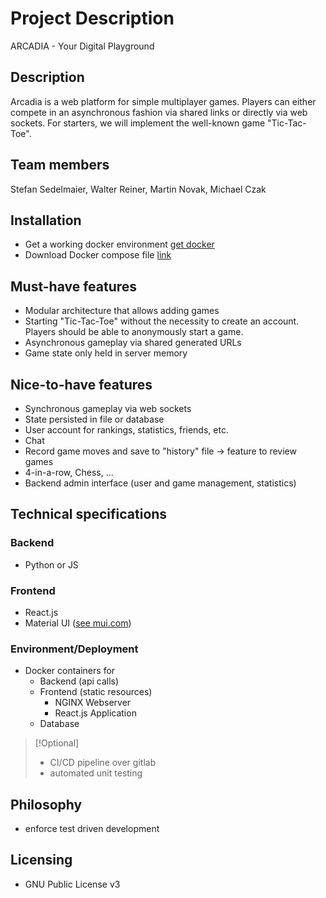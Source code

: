 # Project Description

ARCADIA - Your Digital Playground

## Description

Arcadia is a web platform for simple multiplayer games. Players can either compete in an asynchronous fashion via shared links or directly via web sockets. For starters, we will implement the well-known game "Tic-Tac-Toe".

## Team members

Stefan Sedelmaier, Walter Reiner, Martin Novak, Michael Czak

## Installation

- Get a working docker environment [get docker](http://docs.docker.com)
- Download Docker compose file [link](http://TODO:docker_compose_file)

## Must-have features

- Modular architecture that allows adding games
- Starting "Tic-Tac-Toe" without the necessity to create an account. Players should be able to anonymously start a game.
- Asynchronous gameplay via shared generated URLs
- Game state only held in server memory

## Nice-to-have features

- Synchronous gameplay via web sockets
- State persisted in file or database
- User account for rankings, statistics, friends, etc.
- Chat
- Record game moves and save to "history" file -> feature to review games
- 4-in-a-row, Chess, ...
- Backend admin interface (user and game management, statistics)

## Technical specifications

### Backend

- Python or JS

### Frontend

- React.js
- Material UI ([see mui.com](https://www.mui.com))

### Environment/Deployment

- Docker containers for
    - Backend (api calls)
    - Frontend (static resources)
        - NGINX Webserver
        - React.js Application
    - Database 

>[!Optional]
>- CI/CD pipeline over gitlab 
>- automated unit testing

## Philosophy

- enforce test driven development

## Licensing

- GNU Public License v3
